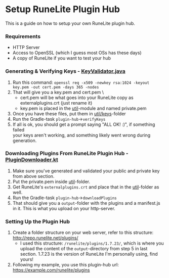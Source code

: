 # Setup RuneLite Plugin Hub
This is a guide on how to setup your own RuneLite plugin hub.

### Requirements
- HTTP Server
- Access to OpenSSL (which I guess most OSs has these days)
- A copy of RuneLite if you want to test your hub

### Generating & Verifying Keys - [KeyValidator.java](/util/src/main/java/org/rsmod/util/runelite/plugindownloader/KeyValidator.java)
1. Run this command: `openssl req -x509 -newkey rsa:1024 -keyout key.pem -out cert.pem -days 365 -nodes`
2. That will give you a key.pem and cert.pem \
    - cert.pem will be what goes into your RuneLite copy as externalplugins.crt (just rename it)
    - key.pem is placed in the [util](/util)-module and named private.pem
3. Once you have these files, put them in [util/keys](/util/keys)-folder
4. Run the Gradle-task `plugin-hub`->`verifyKeys`
5. If all is ok, you should get a prompt saying "ALL OK! :)", if something failed \
    your keys aren't working, and something likely went wrong during generation.

### Downloading Plugins From RuneLite Plugin Hub - [PluginDownloader.kt](/util/src/main/kotlin/org/rsmod/util/runelite/plugindownloader/PluginDownloader.kt)
1. Make sure you've generated and validated your public and private key from above section.
2. Put the private.pem inside [util](/util)-folder.
3. Get RuneLite's `externalplugins.crt` and place that in the [util](/util)-folder as well.
4. Run the Gradle-task `plugin-hub`->`downloadPlugins`
5. That should give you a `output`-folder with the plugins and a manifest.js in it. This is what you upload on your http-server.

### Setting Up the Plugin Hub
1. Create a folder structure on your web server, refer to this structure: http://repo.runelite.net/plugins/
   - I used this structure: `/runelite/plugins/1.7.23/`, which is where you upload the content of the `output`-directory from step 5 in last section. 1.7.23 is the version of RuneLite I'm personally using, find yours!
2. Following my example, you use this plugin-hub url: https://example.com/runelite/plugins

